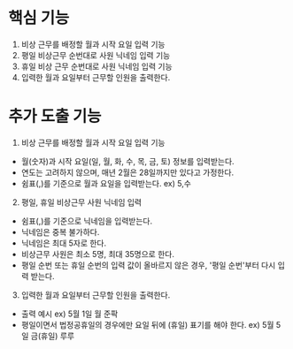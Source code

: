 # 핵심 기능
1. 비상 근무를 배정할 월과 시작 요일 입력 기능
2. 평일 비상근무 순번대로 사원 닉네임 입력 기능
3. 휴일 비상 근무 순번대로 사원 닉네임 입력 기능
4. 입력한 월과 요일부터 근무할 인원을 출력한다.

# 추가 도출 기능
1. 비상 근무를 배정할 월과 시작 요일 입력 기능
- 월(숫자)과 시작 요일(일, 월, 화, 수, 목, 금, 토) 정보를 입력받는다.
- 연도는 고려하지 않으며, 매년 2월은 28일까지만 있다고 가정한다.
- 쉼표(,)를 기준으로 월과 요일을 입력받는다. ex) 5,수
2. 평일, 휴일 비상근무 사원 닉네임 입력
- 쉼표(,)를 기준으로 닉네임을 입력받는다.
- 닉네임은 중복 불가하다.
- 닉네임은 최대 5자로 한다.
- 비상근무 사원은 최소 5명, 최대 35명으로 한다.
- 평일 순번 또는 휴일 순번의 입력 값이 올바르지 않은 경우, '평일 순번'부터 다시 입력 받는다.
3. 입력한 월과 요일부터 근무할 인원을 출력한다.
- 출력 예시 ex) 5월 1일 월 준팍
- 평일이면서 법정공휴일의 경우에만 요일 뒤에 (휴일) 표기를 해야 한다. ex) 5월 5일 금(휴일) 루루